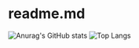 # readme.md
![Anurag's GitHub stats](https://github-readme-stats.vercel.app/api?username=AstroLuluGit&show_icons=true&theme=radical)
![Top Langs](https://github-readme-stats.vercel.app/api/top-langs/?username=AstroLuluGit&langs_count=8)
